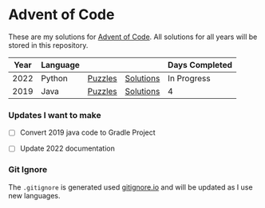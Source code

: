 # Advent of Code

These are my solutions for [Advent of Code](https://www.adventofcode.com/). All solutions for all years will be stored
in this repository.

| Year | Language |                                              |                   | Days Completed |
|------|----------|----------------------------------------------|-------------------|----------------|
| 2022 | Python   | [Puzzles](https://www.adventofcode.com/2022) | [Solutions](2022) | In Progress    |
| 2019 | Java     | [Puzzles](https://www.adventofcode.com/2019) | [Solutions](2019) | 4              |

### Updates I want to make

- [ ] Convert 2019 java code to Gradle Project
- [ ] Update 2022 documentation


### Git Ignore

The `.gitignore` is generated used [gitignore.io](https://gitignore.io/) and will be updated as I use new languages.
